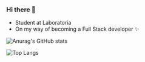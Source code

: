 ### Hi there 👋

<!--
**Alemapyapur/Alemapyapur** is a ✨ _special_ ✨ repository because its `README.md` (this file) appears on your GitHub profile.
-->

* Student at Laboratoria 
* On my way of becoming a Full Stack developer ✨

![Anurag's GitHub stats](https://github-readme-stats.vercel.app/api?username=alemapyapur&show_icons=true&theme=midnight-purple) 

![Top Langs](https://github-readme-stats.vercel.app/api/top-langs/?username=alemapyapur&layout=compact&show_icons=true&theme=midnight-purple)


